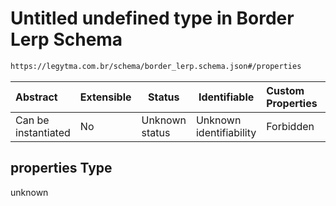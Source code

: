 # Untitled undefined type in Border Lerp Schema

```txt
https://legytma.com.br/schema/border_lerp.schema.json#/properties
```




| Abstract            | Extensible | Status         | Identifiable            | Custom Properties | Additional Properties | Access Restrictions | Defined In                                                                            |
| :------------------ | ---------- | -------------- | ----------------------- | :---------------- | --------------------- | ------------------- | ------------------------------------------------------------------------------------- |
| Can be instantiated | No         | Unknown status | Unknown identifiability | Forbidden         | Allowed               | none                | [border_lerp.schema.json\*](../schema/border_lerp.schema.json) |

## properties Type

unknown
